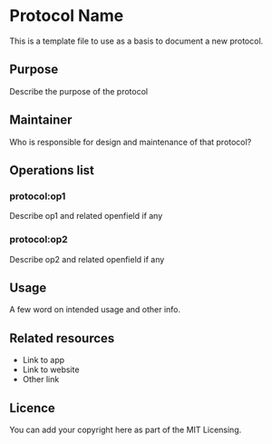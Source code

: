 # Protocol Name

This is a template file to use as a basis to document a new protocol.


## Purpose

Describe the purpose of the protocol

## Maintainer

Who is responsible for design and maintenance of that protocol?

## Operations list

### protocol:op1

Describe op1 and related openfield if any

### protocol:op2

Describe op2 and related openfield if any

## Usage

A few word on intended usage and other info.

## Related resources

- Link to app
- Link to website
- Other link

## Licence

You can add your copyright here as part of the MIT Licensing.
